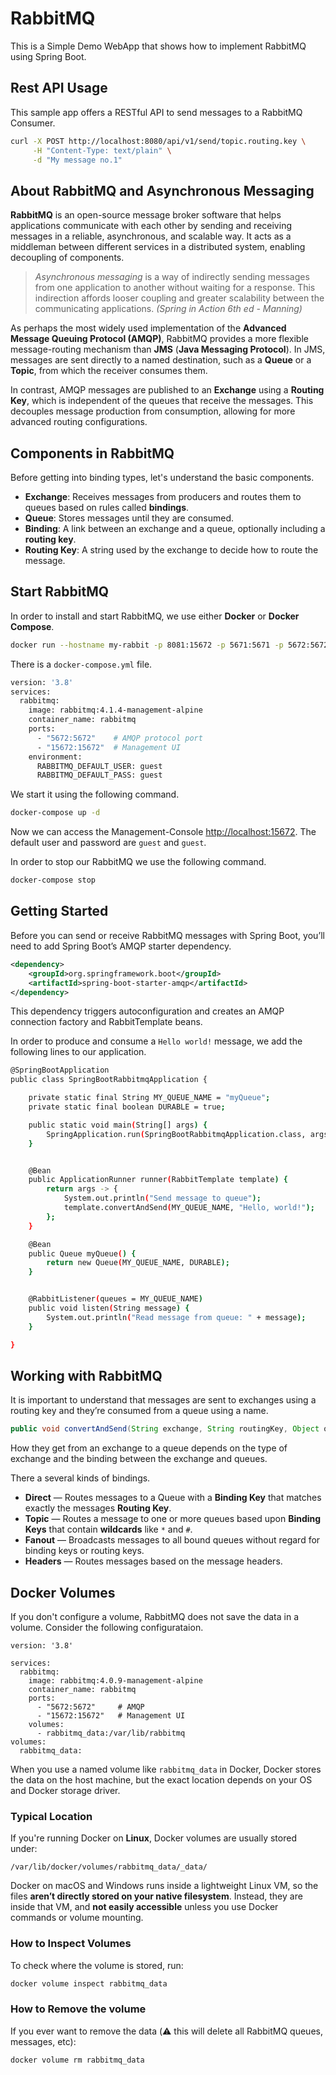 # RabbitMQ

This is a Simple Demo WebApp that shows how to implement RabbitMQ using Spring Boot.

## Rest API Usage

This sample app offers a RESTful API to send messages to a RabbitMQ Consumer.

```bash
curl -X POST http://localhost:8080/api/v1/send/topic.routing.key \
     -H "Content-Type: text/plain" \
     -d "My message no.1"
```

## About RabbitMQ and Asynchronous Messaging

**RabbitMQ** is an open-source message broker software that helps applications communicate with each other by sending
and receiving messages in a reliable, asynchronous, and scalable way. It acts as a middleman between different services
in a distributed system, enabling decoupling of components.

>_Asynchronous messaging_ is a way of indirectly sending messages 
from one application to another without waiting for a response. 
This indirection affords looser coupling and greater scalability 
between the communicating applications. _(Spring in Action 6th ed - Manning)_

As perhaps the most widely used implementation of the **Advanced Message Queuing Protocol (AMQP)**, RabbitMQ provides a more
flexible message-routing mechanism than **JMS** (**Java Messaging Protocol**). In JMS, messages are sent directly to a 
named destination, such as a **Queue** or a **Topic**, from which the receiver consumes them. 

In contrast, AMQP messages are published to an **Exchange** using a **Routing Key**, which is independent of the queues 
that receive the messages. This decouples message production from consumption, allowing for more advanced routing configurations.

## Components in RabbitMQ

Before getting into binding types, let's understand the basic components.

* **Exchange**: Receives messages from producers and routes them to queues based on rules called **bindings**.
* **Queue**: Stores messages until they are consumed.
* **Binding**: A link between an exchange and a queue, optionally including a **routing key**.
* **Routing Key**: A string used by the exchange to decide how to route the message.

## Start RabbitMQ

In order to install and start RabbitMQ, we use either **Docker** or **Docker Compose**.

```bash
docker run --hostname my-rabbit -p 8081:15672 -p 5671:5671 -p 5672:5672 -d rabbitmq:3.12-management
```

There is a `docker-compose.yml` file.

```bash
version: '3.8'
services:
  rabbitmq:
    image: rabbitmq:4.1.4-management-alpine
    container_name: rabbitmq
    ports:
      - "5672:5672"    # AMQP protocol port
      - "15672:15672"  # Management UI
    environment:
      RABBITMQ_DEFAULT_USER: guest
      RABBITMQ_DEFAULT_PASS: guest
```

We start it using the following command.

```bash
docker-compose up -d
```

Now we can access the Management-Console [http://localhost:15672](http://localhost:15672). The default user and password are `guest` and `guest`.

In order to stop our RabbitMQ we use the following command.

```bash
docker-compose stop
```

## Getting Started

Before you can send or receive RabbitMQ messages with Spring Boot, you’ll need to add Spring Boot’s AMQP starter dependency.

```xml
<dependency>
    <groupId>org.springframework.boot</groupId>
    <artifactId>spring-boot-starter-amqp</artifactId>
</dependency>
```

This dependency triggers autoconfiguration and creates an AMQP connection factory and RabbitTemplate beans.

In order to produce and consume a `Hello world!` message, we add the following lines to our application.

```bash
@SpringBootApplication
public class SpringBootRabbitmqApplication {

	private static final String MY_QUEUE_NAME = "myQueue";
	private static final boolean DURABLE = true;

	public static void main(String[] args) {
		SpringApplication.run(SpringBootRabbitmqApplication.class, args);
	}


	@Bean
	public ApplicationRunner runner(RabbitTemplate template) {
		return args -> {
			System.out.println("Send message to queue");
			template.convertAndSend(MY_QUEUE_NAME, "Hello, world!");
		};
	}

	@Bean
	public Queue myQueue() {
		return new Queue(MY_QUEUE_NAME, DURABLE);
	}


	@RabbitListener(queues = MY_QUEUE_NAME)
	public void listen(String message) {
		System.out.println("Read message from queue: " + message);
	}

}
```

## Working with RabbitMQ

It is important to understand that messages are sent to exchanges using a routing key
and they’re consumed from a queue using a name. 

```java
public void convertAndSend(String exchange, String routingKey, Object object) throws AmqpException
```

How they get from an exchange to a queue depends on the type of exchange and the binding between the exchange and queues.

There a several kinds of bindings.

- **Direct** — Routes messages to a Queue with a **Binding Key** that matches exactly the messages **Routing Key**.
- **Topic** — Routes a message to one or more queues based upon **Binding Keys** that contain **wildcards** like `*` and `#`.
- **Fanout** — Broadcasts messages to all bound queues without regard for binding keys or routing keys.
- **Headers** — Routes messages based on the message headers.


## Docker Volumes

If you don't configure a volume, RabbitMQ does not save the data in a volume. Consider the following configurataion.

```
version: '3.8'

services:
  rabbitmq:
    image: rabbitmq:4.0.9-management-alpine
    container_name: rabbitmq
    ports:
      - "5672:5672"     # AMQP
      - "15672:15672"   # Management UI
    volumes:
      - rabbitmq_data:/var/lib/rabbitmq
volumes:
  rabbitmq_data:
```

When you use a named volume like `rabbitmq_data` in Docker, Docker stores the data on the host machine, 
but the exact location depends on your OS and Docker storage driver.

### Typical Location

If you're running Docker on **Linux**, Docker volumes are usually stored under:

```
/var/lib/docker/volumes/rabbitmq_data/_data/
```

Docker on macOS and Windows runs inside a lightweight Linux VM, so the files **aren’t directly stored on your native filesystem**. Instead, they are inside that VM, and **not easily accessible** unless you use Docker commands or volume mounting.

###  How to Inspect Volumes

To check where the volume is stored, run:

```bash
docker volume inspect rabbitmq_data
```

### How to Remove the volume

If you ever want to remove the data (⚠️ this will delete all RabbitMQ queues, messages, etc):

```bash
docker volume rm rabbitmq_data
```

